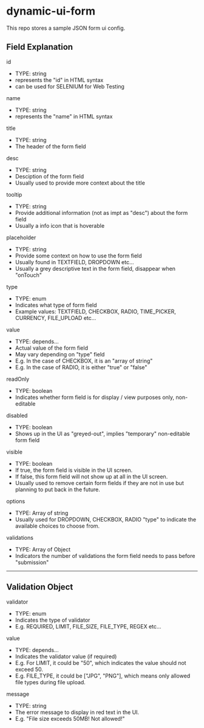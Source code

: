 # dynamic-ui-form
This repo stores a sample JSON form ui config.

## Field Explanation

id
- TYPE: string
- represents the "id" in HTML syntax
- can be used for SELENIUM for Web Testing

name
- TYPE: string
- represents the "name" in HTML syntax

title
- TYPE: string
- The header of the form field

desc
- TYPE: string
- Desciption of the form field
- Usually used to provide more context about the title

tooltip
- TYPE: string
- Provide additional information (not as impt as "desc") about the form field
- Usually a info icon that is hoverable

placeholder
- TYPE: string
- Provide some context on how to use the form field
- Usually found in TEXTFIELD, DROPDOWN etc...
- Usually a grey descriptive text in the form field, disappear when "onTouch"

type
- TYPE: enum
- Indicates what type of form field
- Example values: TEXTFIELD, CHECKBOX, RADIO, TIME_PICKER, CURRENCY, FILE_UPLOAD etc...

value
- TYPE: depends...
- Actual value of the form field
- May vary depending on "type" field
- E.g. In the case of CHECKBOX, it is an "array of string"
- E.g. In the case of RADIO, it is either "true" or "false"

readOnly
- TYPE: boolean
- Indicates whether form field is for display / view purposes only, non-editable

disabled
- TYPE: boolean
- Shows up in the UI as "greyed-out", implies "temporary" non-editable form field

visible
- TYPE: boolean
- If true, the form field is visible in the UI screen.
- If false, this form field will not show up at all in the UI screen.
- Usually used to remove certain form fields if they are not in use but planning to put back in the future.

options
- TYPE: Array of string
- Usually used for DROPDOWN, CHECKBOX, RADIO "type" to indicate the available choices to choose from.

validations
- TYPE: Array of Object
- Indicators the number of validations the form field needs to pass before "submission"

-----------------
Validation Object
-----------------

validator
- TYPE: enum
- Indicates the type of validator
- E.g. REQUIRED, LIMIT, FILE_SIZE, FILE_TYPE, REGEX etc...

value
- TYPE: depends...
- Indicates the validator value (if required)
- E.g. For LIMIT, it could be "50", which indicates the value should not exceed 50.
- E.g. FILE_TYPE, it could be ["JPG", "PNG"], which means only allowed file types during file upload.

message
- TYPE: string
- The error message to display in red text in the UI.
- E.g. "File size exceeds 50MB! Not allowed!"
